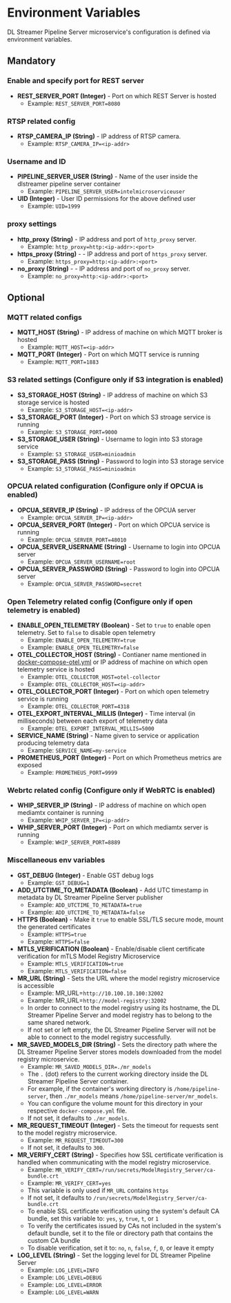 # Environment Variables
DL Streamer Pipeline Server microservice's configuration is defined via environment variables.

## Mandatory 
### Enable and specify port for REST server 
- **REST_SERVER_PORT (Integer)**  - Port on which REST Server is hosted
  - Example: `REST_SERVER_PORT=8080`

### RTSP related config
- **RTSP_CAMERA_IP (String)** - IP address of RTSP camera. 
  - Example: `RTSP_CAMERA_IP=<ip-addr>`

### Username and ID 
- **PIPELINE_SERVER_USER (String)** - Name of the user inside the dlstreamer pipeline server container
  - Example: `PIPELINE_SERVER_USER=intelmicroserviceuser`
- **UID (Integer)** - User ID permissions for the above defined user
  - Example: `UID=1999`

### proxy settings
- **http_proxy (String)** - IP address and port of `http_proxy` server.
  - Example: `http_proxy=http:<ip-addr>:<port>`
- **https_proxy (String)** - - IP address and port of `https_proxy` server.
  - Example: `https_proxy=http:<ip-addr>:<port>`
- **no_proxy (String)** - - IP address and port of `no_proxy` server.
  - Example: `no_proxy=http:<ip-addr>:<port>`

## Optional

### MQTT related configs 
- **MQTT_HOST (String)** - IP address of machine on which MQTT broker is hosted
  - Example: `MQTT_HOST=<ip-addr>`
- **MQTT_PORT (Integer)** - Port on which MQTT service is running
  - Example: `MQTT_PORT=1883`

### S3 related settings (Configure only if S3 integration is enabled)
- **S3_STORAGE_HOST (String)** - IP address of machine on which S3 storage service is hosted
  - Example: `S3_STORAGE_HOST=<ip-addr>`
- **S3_STORAGE_PORT (Integer)** - Port on which S3 stroage service is running
  - Example: `S3_STORAGE_PORT=9000`
- **S3_STORAGE_USER (String)** - Username to login into S3 storage service 
  - Example: `S3_STORAGE_USER=minioadmin`
- **S3_STORAGE_PASS (String)** - Password to login into S3 storage service
  - Example: `S3_STORAGE_PASS=minioadmin`

### OPCUA related configuration (Configure only if OPCUA is enabled)
- **OPCUA_SERVER_IP (String)** - IP address of the OPCUA server
  - Example: `OPCUA_SERVER_IP=<ip-addr>`
- **OPCUA_SERVER_PORT (Integer)** - Port on which OPCUA service is running
  - Example: `OPCUA_SERVER_PORT=48010`
- **OPCUA_SERVER_USERNAME (String)** - Username to login into OPCUA server
  - Example: `OPCUA_SERVER_USERNAME=root`
- **OPCUA_SERVER_PASSWORD (String)** - Password to login into OPCUA server
  - Example: `OPCUA_SERVER_PASSWORD=secret`

### Open Telemetry related config (Configure only if open telemetry is enabled)
- **ENABLE_OPEN_TELEMETRY (Boolean)** - Set to `true` to enable open telemetry. Set to `false` to disable open telemetry
  - Example: `ENABLE_OPEN_TELEMETRY=true`
  - Example: `ENABLE_OPEN_TELEMETRY=false`
- **OTEL_COLLECTOR_HOST (String)** - Contianer name mentioned in [docker-compose-otel.yml](../../docker/docker-compose-otel.yml) or IP address of machine on which open telemetry service is hosted
  - Example: `OTEL_COLLECTOR_HOST=otel-collector`
  - Example: `OTEL_COLLECTOR_HOST=<ip-addr>`
- **OTEL_COLLECTOR_PORT (Integer)** - Port on which open telemetry service is running
  - Example: `OTEL_COLLECTOR_PORT=4318`
- **OTEL_EXPORT_INTERVAL_MILLIS (Integer)** - Time interval (in milliseconds) between each export of telemetry data
  - Example: `OTEL_EXPORT_INTERVAL_MILLIS=5000`
- **SERVICE_NAME (String)** - Name given to service or application producing telemetry data
  - Example: `SERVICE_NAME=my-service`
- **PROMETHEUS_PORT (Integer)** - Port on which Prometheus metrics are exposed
  - Example: `PROMETHEUS_PORT=9999`

### Webrtc related config (Configure only if WebRTC is enabled)
- **WHIP_SERVER_IP (String)** - IP address of machine on which open mediamtx container is running
  - Example: `WHIP_SERVER_IP=<ip-addr>`
- **WHIP_SERVER_PORT (Integer)** - Port on which mediamtx server is running
  - Example: `WHIP_SERVER_PORT=8889`

### Miscellaneous env variables 
- **GST_DEBUG (Integer)** - Enable GST debug logs
  - Example: `GST_DEBUG=1`
- **ADD_UTCTIME_TO_METADATA (Boolean)** - Add UTC timestamp in metadata by DL Streamer Pipeline Server publisher
  - Example: `ADD_UTCTIME_TO_METADATA=true`
  - Example: `ADD_UTCTIME_TO_METADATA=false`
- **HTTPS (Boolean)** - Make it `true` to enable SSL/TLS secure mode, mount the generated certificates
  - Example: `HTTPS=true`
  - Example: `HTTPS=false`
- **MTLS_VERIFICATION (Boolean)** - Enable/disable client certificate verification for mTLS Model Registry Microservice
  - Example: `MTLS_VERIFICATION=true`
  - Example: `MTLS_VERIFICATION=false`
- **MR_URL (String)** - Sets the URL where the model registry microservice is accessible
  - Example: MR_URL=`http://10.100.10.100:32002`
  - Example: MR_URL=`http://model-registry:32002`
  - In order to connect to the model registry using its hostname, the DL Streamer Pipeline Server and model registry has to belong to the same shared network.
  - If not set or left empty, the DL Streamer Pipeline Server will not be able to connect to the model registry successfully.
- **MR_SAVED_MODELS_DIR (String)** - Sets the directory path where the DL Streamer Pipeline Server stores models downloaded from the model registry microservice.
  - Example: `MR_SAVED_MODELS_DIR=./mr_models`
  - The `.` (dot) refers to the current working directory inside the DL Streamer Pipeline Server container.  
  - For example, if the container's working directory is `/home/pipeline-server`, then `./mr_models` means `/home/pipeline-server/mr_models`.  
  - You can configure the volume mount for this directory in your respective `docker-compose.yml` file.
  - If not set, it defaults to `./mr_models`.
- **MR_REQUEST_TIMEOUT (Integer)** - Sets the timeout for requests sent to the model registry microservice.
  - Example: `MR_REQUEST_TIMEOUT=300`
  - If not set, it defaults to `300`.
- **MR_VERIFY_CERT (String)** - Specifies how SSL certificate verification is handled when communicating with the model registry microservice.
  - Example: `MR_VERIFY_CERT=/run/secrets/ModelRegistry_Server/ca-bundle.crt`
  - Example: `MR_VERIFY_CERT=yes`
  - This variable is only used if `MR_URL` contains `https`
  - If not set, it defaults to `/run/secrets/ModelRegistry_Server/ca-bundle.crt`
  - To enable SSL certificate verification using the system's default CA bundle, set this variable to: `yes`, `y`, `true`, `t`, or `1`
  - To verify the certificates issued by CAs not included in the system's default bundle, set it to the file or directory path that contains the custom CA bundle
  - To disable verification, set it to: `no`, `n`, `false`, `f`, `0`, or leave it empty
- **LOG_LEVEL (String)** - Set the logging level for DL Streamer Pipeline Server
  - Example: `LOG_LEVEL=INFO`
  - Example: `LOG_LEVEL=DEBUG`
  - Example: `LOG_LEVEL=ERROR`
  - Example: `LOG_LEVEL=WARN`